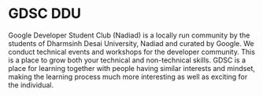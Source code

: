 # GDSC DDU
Google Developer Student Club (Nadiad) is a locally run community by the students of Dharmsinh Desai University, Nadiad and curated by Google. We conduct technical events and workshops for the developer community. This is a place to grow both your technical and non-technical skills. GDSC is a place for learning together with people having similar interests and mindset, making the learning process much more interesting as well as exciting for the individual.
